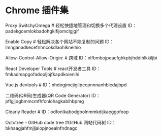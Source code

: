 # Chrome 插件集


Proxy SwitchyOmega # 轻松快捷地管理和切换多个代理设置 ID：padekgcemlokbadohgkifijomclgjgif

Enable Copy # 轻松解决各个网站不能复制的问题 ID：lmnganadkecefnhncokdlaohlkneihio

Allow-Control-Allow-Origin: # 跨域    ID：nlfbmbojpeacfghkpbjhddihlkkiljbi

React Developer Tools # react开发者工具 ID：fmkadmapgofadopljbjfkapdkoienihi

Vue.js devtools  #   ID：nhdogjmejiglipccpnnnanhbledajbpd

二维码(QR码)生成器(QR Code Generator) ID：pflgjjogbmmcmfhfcnlohagkablhbpmg

Clearly Reader #  ID：odfonlkabodgbolnmmkdijkaeggofoop

Octotree - GitHub code tree #GitHub 网站代码树 ID：bkhaagjahfmjljalopjnoealnfndnagc

